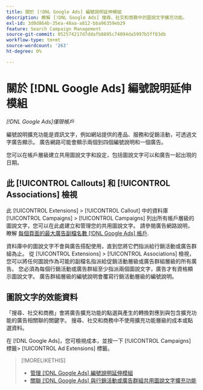 ```yaml
---
title: 關於 [!DNL Google Ads] 編號說明延伸模組
description: 瞭解 [!DNL Google Ads] 搜尋、社交和商務中的圖說文字擴充功能。
exl-id: 3d0d864b-35ea-48aa-a812-bba96359eb29
feature: Search Campaign Management
source-git-commit: 052574217d7ddafb8895c74094da5997b5ff83db
workflow-type: tm+mt
source-wordcount: '263'
ht-degree: 0%

---
```


# 關於 [!DNL Google Ads] 編號說明延伸模組

*[!DNL Google Ads]僅限帳戶*

編號說明擴充功能是資訊文字，例如網站提供的產品、服務和促銷活動，可透過文字廣告顯示。 廣告網路可能會顯示兩個到四個編號說明和一個廣告。

您可以在帳戶層級建立共用圖說文字和設定，包括圖說文字可以和廣告一起出現的日期。

## 此 [!UICONTROL Callouts] 和 [!UICONTROL Associations] 檢視

此 [!UICONTROL Extensions] > [!UICONTROL Callout] 中的資料庫 [!UICONTROL Campaigns] > [!UICONTROL Campaigns] 列出所有帳戶層級的圖說文字，您可以在此處建立和管理您的共用圖說文字。 請參閱廣告網路說明，瞭解 [每個頁面的最大廣告副檔名數 [!DNL Google Ads] 帳戶](https://support.google.com/google-ads/answer/6372658?hl=en).

資料庫中的圖說文字不會與廣告搭配使用，直到您將它們指派給行銷活動或廣告群組為止。 從 [!UICONTROL Extensions] > [!UICONTROL Associations] 檢視，您可以將任何圖說作為可能的副檔名指派給促銷活動層級或廣告群組層級的所有廣告。 您必須為每個行銷活動或廣告群組至少指派兩個圖說文字，廣告才有資格顯示圖說文字。 廣告群組層級的編號說明會覆寫行銷活動層級的編號說明。

## 圖說文字的效能資料

「搜尋、社交和商務」會將廣告擴充功能的點選與產生的轉換對應到與包含擴充功能的廣告相關聯的關鍵字。 搜尋、社交和商務中不使用擴充功能層級的成本或點選資料。

在 [!DNL Google Ads]，您可檢視成本，並按一下 [!UICONTROL Campaigns] 標籤> [!UICONTROL Ad Extensions] 標籤。

>[!MORELIKETHIS]
>
>* [管理 [!DNL Google Ads] 編號說明延伸模組](callout-extension-manage.md)
>* [關聯 [!DNL Google Ads] 與行銷活動或廣告群組共用圖說文字擴充功能](callout-extension-associate.md)
